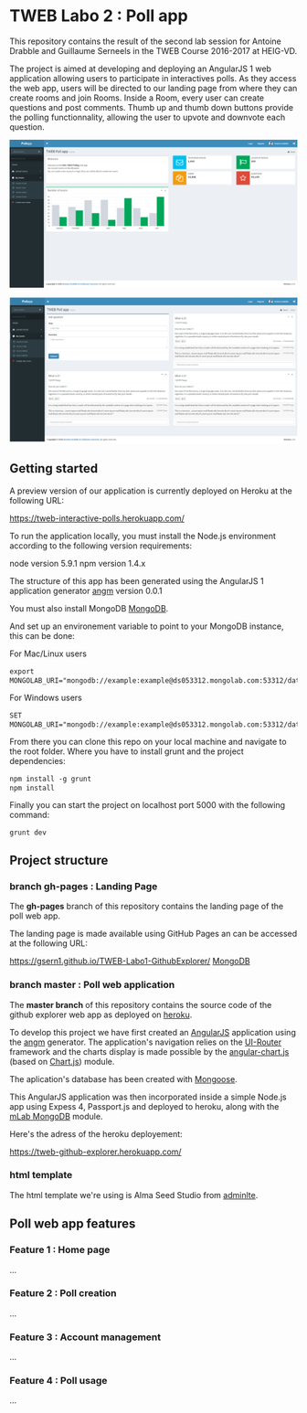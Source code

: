 # TWEB Labo 2 : Poll app

This repository contains the result of the second lab session for Antoine Drabble and Guillaume Serneels in the TWEB Course 2016-2017 at HEIG-VD. 

The project is aimed at developing and deploying an AngularJS 1 web application allowing users to participate in interactives polls. As they access the web app, users will be directed to our landing page from where they can create rooms and join Rooms. 
Inside a Room, every user can create questions and post comments. Thumb up and thumb down buttons provide the polling functionnality, allowing the user to upvote and downvote each question.

![Preview 1](preview1.png)

![Preview 2](preview2.png)

## Getting started

A preview version of our application is currently deployed on Heroku at the following URL:

https://tweb-interactive-polls.herokuapp.com/

To run the application locally, you must install the Node.js environment according to the following version requirements:

node version 5.9.1
npm version 1.4.x

The structure of this app has been generated using the AngularJS 1 application generator [angm](https://github.com/newaeonweb/generator-angm) version 0.0.1

You must also install MongoDB [MongoDB](https://docs.mongodb.com/getting-started/shell/installation/).

And set up an environement variable to point to your MongoDB instance, this can be done:

For Mac/Linux users

```
export MONGOLAB_URI="mongodb://example:example@ds053312.mongolab.com:53312/database"
```

For Windows users

```
SET MONGOLAB_URI="mongodb://example:example@ds053312.mongolab.com:53312/database"
```

From there you can clone this repo on your local machine and navigate to the root folder. Where you have to install grunt and the project dependencies:

```
npm install -g grunt
npm install
```

Finally you can start the project on localhost port 5000 with the following command:

```
grunt dev
```

## Project structure

### branch gh-pages : Landing Page

The **gh-pages** branch of this repository contains the landing page of the poll web app.

The landing page is made available using GitHub Pages an can be accessed at the following URL:

https://gsern1.github.io/TWEB-Labo1-GithubExplorer/
[MongoDB](https://docs.mongodb.com/getting-started/shell/installation/
)

### branch master : Poll web application

The **master branch** of this repository contains the source code of the github explorer web app as deployed on [heroku](www.heroku.com).

To develop this project we have first created an [AngularJS](https://angularjs.org) application using the [angm](https://github.com/newaeonweb/generator-angm) generator. The application's navigation relies on the [UI-Router](https://github.com/angular-ui/ui-router) framework and the charts display is made possible by the [angular-chart.js](https://jtblin.github.io/angular-chart.js/) (based on [Chart.js](http://www.chartjs.org/)) module. 

The aplication's database has been created with [Mongoose](http://mongoosejs.com/).

This AngularJS application was then incorporated inside a simple Node.js app using Expess 4, Passport.js and deployed to heroku, along with the [mLab MongoDB](https://elements.heroku.com/addons/mongolab) module.

Here's the adress of the heroku deployement:

https://tweb-github-explorer.herokuapp.com/


### html template

The html template we're using is Alma Seed Studio from [adminlte](https://almsaeedstudio.com/).

## Poll web app features

### Feature 1 : Home page

...

### Feature 2 : Poll creation

...

### Feature 3 : Account management

...

### Feature 4 : Poll usage

...
